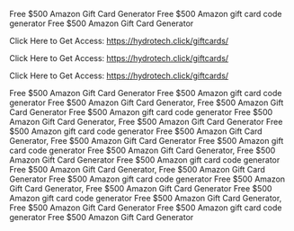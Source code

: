 Free $500 Amazon Gift Card Generator Free $500 Amazon gift card code generator Free $500 Amazon Gift Card Generator

Click Here to Get Access: https://hydrotech.click/giftcards/

Click Here to Get Access: https://hydrotech.click/giftcards/

Click Here to Get Access: https://hydrotech.click/giftcards/

Free $500 Amazon Gift Card Generator Free $500 Amazon gift card code generator Free $500 Amazon Gift Card Generator, Free $500 Amazon Gift Card Generator Free $500 Amazon gift card code generator Free $500 Amazon Gift Card Generator, Free $500 Amazon Gift Card Generator Free $500 Amazon gift card code generator Free $500 Amazon Gift Card Generator, Free $500 Amazon Gift Card Generator Free $500 Amazon gift card code generator Free $500 Amazon Gift Card Generator, Free $500 Amazon Gift Card Generator Free $500 Amazon gift card code generator Free $500 Amazon Gift Card Generator, Free $500 Amazon Gift Card Generator Free $500 Amazon gift card code generator Free $500 Amazon Gift Card Generator, Free $500 Amazon Gift Card Generator Free $500 Amazon gift card code generator Free $500 Amazon Gift Card Generator, Free $500 Amazon Gift Card Generator Free $500 Amazon gift card code generator Free $500 Amazon Gift Card Generator
